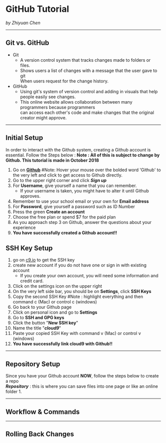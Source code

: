 # GitHub Tutorial

_by Zhiyuan Chen_

---
## Git vs. GitHub

* Git  
    * A version control system that tracks changes made to folders or files.
    * Shows users a list of changes with a message that the user gave to git  
      When users request for the change history. 
* GitHub 
    * Using git's system of version control and adding in visuals that help   
      people easily see changes. 
    * This online website allows collaboration between many programmers because programmers   
      can access each other's code and make changes that the original creator might approve.

---
## Initial Setup
In order to interact with the Github system, creating a Github account is essential. Follow the Steps below :
**Note : All of this is subject to change by Github. This tutorial is made in October 2018**
1. Go on [**Github**](https://github.com) #Note: Hover your mouse over the bolded word 'Github' to the very left and click to get access to Github directly.
2. Go to the upper right corner and click _**Sign up**_
3. For **Username**, give yourself a name that you can remember.
      * If your username is taken, you might have to alter it until Github approves.
4. Remember to use your school email or your own for **Email address** 
5. For **Password**, give yourself a password such as ID Number
6. Press the green **Create an account**
7. Choose the free plan or spend $7 for the paid plan
8. As you approach step 3 on Github, answer the questions about your experience
9. **You have successfully created a Github account!!**  

## SSH Key Setup
1. go on [c9.io](https://c9.io) to get the SSH key
2. create new account if you do not have one or sign in with existing account
      *  If you create your own account, you will need some information and credit card.
3. Click on the settings icon on the upper right
4. On the very left side bar, you should be on **Settings**, click **SSH Keys**
5. Copy the second SSH Key #Note : highlight everything and then command c (Mac) or control c (windows)
6. Go back to your Github page
7. Click on personal icon and go to **Settings**
8. Go to **SSH and GPG keys** 
9. Click the button "**New SSH key**"
10. Name the title "_**cloud9**_"
10. Paste your copied SSH Key with command v (Mac) or control v (windows)
10. **You have successfully link cloud9 with Github!!**

---
## Repository Setup
Since you have your Github account **NOW**, follow the steps below to create a repo  
**_Repository_** : this is where you can save files into one page or like an online folder
1. 


---
## Workflow & Commands



---
## Rolling Back Changes